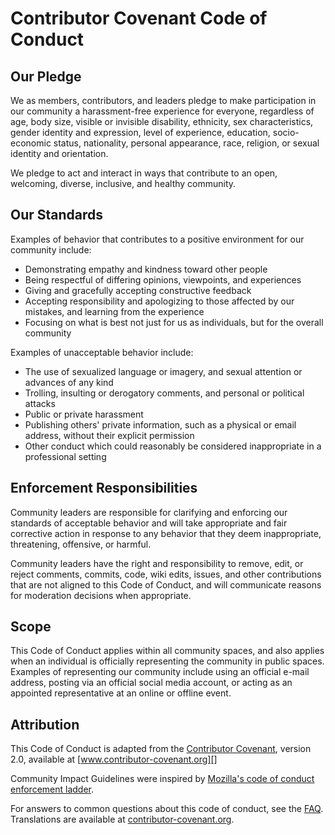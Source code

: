 # Contributor Covenant Code of Conduct

## Our Pledge

We as members, contributors, and leaders pledge to make participation in our
community a harassment-free experience for everyone, regardless of age, body
size, visible or invisible disability, ethnicity, sex characteristics, gender
identity and expression, level of experience, education, socio-economic status,
nationality, personal appearance, race, religion, or sexual identity
and orientation.

We pledge to act and interact in ways that contribute to an open, welcoming,
diverse, inclusive, and healthy community.

## Our Standards

Examples of behavior that contributes to a positive environment for our
community include:

  - Demonstrating empathy and kindness toward other people
  - Being respectful of differing opinions, viewpoints, and experiences
  - Giving and gracefully accepting constructive feedback
  - Accepting responsibility and apologizing to those affected by our mistakes,
      and learning from the experience
  - Focusing on what is best not just for us as individuals, but for the
      overall community

Examples of unacceptable behavior include:

  - The use of sexualized language or imagery, and sexual attention or
      advances of any kind
  - Trolling, insulting or derogatory comments, and personal or political
      attacks
  - Public or private harassment
  - Publishing others' private information, such as a physical or email
      address, without their explicit permission
  - Other conduct which could reasonably be considered inappropriate in a
      professional setting

## Enforcement Responsibilities

Community leaders are responsible for clarifying and enforcing our standards of
acceptable behavior and will take appropriate and fair corrective action in
response to any behavior that they deem inappropriate, threatening, offensive,
or harmful.

Community leaders have the right and responsibility to remove, edit, or reject
comments, commits, code, wiki edits, issues, and other contributions that are
not aligned to this Code of Conduct, and will communicate reasons for
moderation decisions when appropriate.

## Scope

This Code of Conduct applies within all community spaces, and also applies when
an individual is officially representing the community in public spaces.
Examples of representing our community include using an official e-mail
address, posting via an official social media account, or acting as an
appointed representative at an online or offline event.

## Attribution

This Code of Conduct is adapted from the [Contributor Covenant][homepage],
version 2.0, available at [www.contributor-covenant.org][]

Community Impact Guidelines were inspired by [Mozilla's code of conduct
enforcement ladder][mozilla's code of conduct].

For answers to common questions about this code of conduct, see the
[FAQ][contributor-covenant faq]. Translations are available at
[contributor-covenant.org][contributor-covenant translations].

[homepage]: https://www.contributor-covenant.org
[www.contributor-covenant.org]: https://www.contributor-covenant.org/version/2/0/code_of_conduct.html.
[mozilla's code of conduct]: https://github.com/mozilla/diversity
[contributor-covenant faq]: https://www.contributor-covenant.org/faq
[contributor-covenant translations]: https://www.contributor-covenant.org/translations

